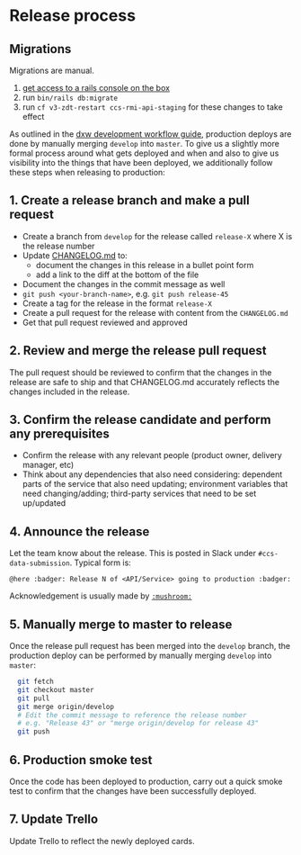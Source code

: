 # Release process

## Migrations

Migrations are manual.

1. [get access to a rails console on the box](/docs/infrastructure)
1. run `bin/rails db:migrate`
1. run `cf v3-zdt-restart ccs-rmi-api-staging` for these changes to take effect

As outlined in the [dxw development workflow guide], production deploys are
done by manually merging `develop` into `master`. To give us a slightly more
formal process around what gets deployed and when and also to give us
visibility into the things that have been deployed, we additionally follow
these steps when releasing to production:

## 1. Create a release branch and make a pull request

  - Create a branch from `develop` for the release called `release-X` where X is the release
    number
  - Update [CHANGELOG.md](CHANGELOG.md) to:
     - document the changes in this release in a bullet point form
     - add a link to the diff at the bottom of the file
  - Document the changes in the commit message as well
  - `git push <your-branch-name>`, e.g. `git push release-45`
  - Create a tag for the release in the format `release-X`
  - Create a pull request for the release with content from the `CHANGELOG.md`
  - Get that pull request reviewed and approved

## 2. Review and merge the release pull request

The pull request should be reviewed to confirm that the changes in the release
are safe to ship and that CHANGELOG.md accurately reflects the changes
included in the release.

## 3. Confirm the release candidate and perform any prerequisites

  - Confirm the release with any relevant people (product owner, delivery
    manager, etc)
  - Think about any dependencies that also need considering: dependent parts
    of the service that also need updating; environment variables that need
    changing/adding; third-party services that need to be set up/updated

## 4. Announce the release

Let the team know about the release. This is posted in Slack under `#ccs-data-submission`.
Typical form is:

`@here :badger: Release N of <API/Service> going to production :badger:`

Acknowledgement is usually made by [`:mushroom:`](https://www.youtube.com/watch?v=6joOVjEemh4)

## 5. Manually merge to master to release

Once the release pull request has been merged into the `develop` branch, the
production deploy can be performed by manually merging `develop` into `master`:

```bash
  git fetch
  git checkout master
  git pull
  git merge origin/develop
  # Edit the commit message to reference the release number
  # e.g. "Release 43" or "merge origin/develop for release 43"
  git push
```

## 6. Production smoke test

Once the code has been deployed to production, carry out a quick smoke test to
confirm that the changes have been successfully deployed.

## 7. Update Trello

Update Trello to reflect the newly deployed cards.

[dxw development workflow guide]:http://playbook.dxw.com/#/guides/development-workflow?id=deploying
